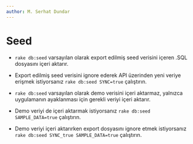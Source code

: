 ```yaml
---
author: M. Serhat Dundar
---
```


# Seed

- `rake db:seed` varsayılan olarak export edilmiş seed verisini içeren .SQL dosyasını içeri aktarır.

- Export edilmiş seed verisini ignore ederek API üzerinden yeni veriye erişmek istiyorsanız `rake db:seed SYNC=true` çalıştırın.

- `rake db:seed` varsayılan olarak demo verisini içeri aktarmaz, yalnızca uygulamanın ayaklanması için gerekli veriyi içeri aktarır.

- Demo veriyi de içeri aktarmak istiyorsanız `rake db:seed SAMPLE_DATA=true` çalıştırın.

- Demo veriyi içeri aktarırken export dosyasını ignore etmek istiyorsanız `rake db:seed SYNC_true SAMPLE_DATA=true` çalıştırın.